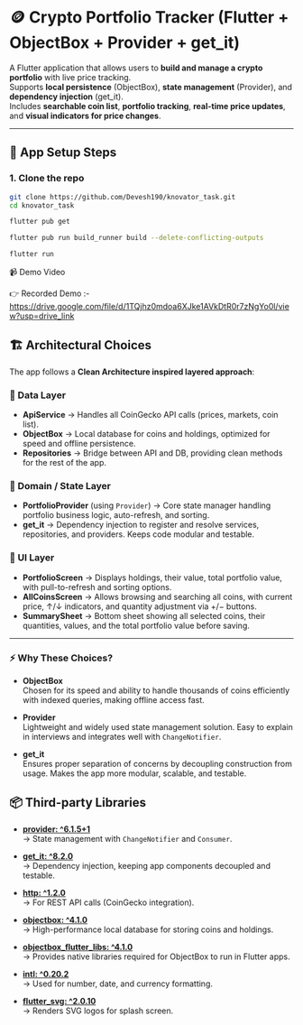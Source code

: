 # 🪙 Crypto Portfolio Tracker (Flutter + ObjectBox + Provider + get_it)

A Flutter application that allows users to **build and manage a crypto portfolio** with live price tracking.  
Supports **local persistence** (ObjectBox), **state management** (Provider), and **dependency injection** (get_it).  
Includes **searchable coin list**, **portfolio tracking**, **real-time price updates**, and **visual indicators for price changes**.

---

## 🚀 App Setup Steps

### 1. Clone the repo
```bash
git clone https://github.com/Devesh190/knovator_task.git
cd knovator_task

flutter pub get

flutter pub run build_runner build --delete-conflicting-outputs

flutter run
```

📹 Demo Video

👉 Recorded Demo :- https://drive.google.com/file/d/1TQjhz0mdoa6XJke1AVkDtR0r7zNgYo0l/view?usp=drive_link

## 🏗 Architectural Choices

The app follows a **Clean Architecture inspired layered approach**:

### 🔹 Data Layer
- **ApiService** → Handles all CoinGecko API calls (prices, markets, coin list).  
- **ObjectBox** → Local database for coins and holdings, optimized for speed and offline persistence.  
- **Repositories** → Bridge between API and DB, providing clean methods for the rest of the app.  

### 🔹 Domain / State Layer
- **PortfolioProvider** (using `Provider`) → Core state manager handling portfolio business logic, auto-refresh, and sorting.  
- **get_it** → Dependency injection to register and resolve services, repositories, and providers. Keeps code modular and testable.  

### 🔹 UI Layer
- **PortfolioScreen** → Displays holdings, their value, total portfolio value, with pull-to-refresh and sorting options.  
- **AllCoinsScreen** → Allows browsing and searching all coins, with current price, ↑/↓ indicators, and quantity adjustment via +/− buttons.  
- **SummarySheet** → Bottom sheet showing all selected coins, their quantities, values, and the total portfolio value before saving.  

---

### ⚡ Why These Choices?

- **ObjectBox**  
  Chosen for its speed and ability to handle thousands of coins efficiently with indexed queries, making offline access fast.  

- **Provider**  
  Lightweight and widely used state management solution. Easy to explain in interviews and integrates well with `ChangeNotifier`.  

- **get_it**  
  Ensures proper separation of concerns by decoupling construction from usage. Makes the app more modular, scalable, and testable.  


## 📦 Third-party Libraries

- **[provider: ^6.1.5+1](https://pub.dev/packages/provider)**  
  → State management with `ChangeNotifier` and `Consumer`.  

- **[get_it: ^8.2.0](https://pub.dev/packages/get_it)**  
  → Dependency injection, keeping app components decoupled and testable.  

- **[http: ^1.2.0](https://pub.dev/packages/http)**  
  → For REST API calls (CoinGecko integration).  

- **[objectbox: ^4.1.0](https://pub.dev/packages/objectbox)**  
  → High-performance local database for storing coins and holdings.  

- **[objectbox_flutter_libs: ^4.1.0](https://pub.dev/packages/objectbox_flutter_libs)**  
  → Provides native libraries required for ObjectBox to run in Flutter apps.  

- **[intl: ^0.20.2](https://pub.dev/packages/intl)**  
  → Used for number, date, and currency formatting.  

- **[flutter_svg: ^2.0.10](https://pub.dev/packages/flutter_svg)**  
  → Renders SVG logos for splash screen.  
